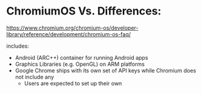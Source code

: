 # ChromiumOS Vs. Differences:
https://www.chromium.org/chromium-os/developer-library/reference/development/chromium-os-faq/

includes:
- Android (ARC++) container for running Android apps
- Graphics Libraries (e.g. OpenGL) on ARM platforms
- Google Chrome ships with its own set of API keys while Chromium does not include any
  - Users are expected to set up their own
